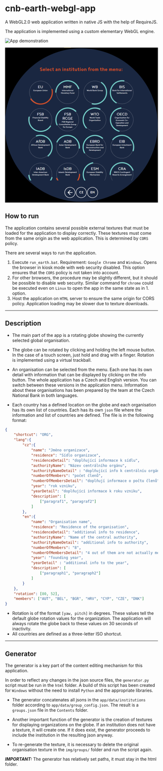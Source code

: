 # cnb-earth-webgl-app
A WebGL2.0 web application written in native JS with the help of RequireJS.

The application is implemented using a custom elementary WebGL engine.

![App demonstration](examples/earth.webp)

![App Menu](examples/menu.png)

## How to run
The application contains several possible external textures that must be loaded for the application to display correctly. These textures must come from the same origin as the web application. This is determined by `CORS` policy. 

There are several ways to run the application.

1. Execute `run_earth.bat`. Requirement: `Google Chrome` and `Windows`. Opens the browser in kiosk mode with web security disabled. This option ensures that the `CORS` policy is not taken into account.
2. For other browsers, the procedure may be slightly different, but it should be possible to disable web security. Similar command for `chrome` could be executed even on `Linux` to open the app in the same state as in 1. option.
3. Host the application on `HTML` server to ensure the same origin for CORS policy. Application loading may be slower due to texture downloads. 

---
## Description
- The main part of the app is a rotating globe showing the currently selected global organisation.

- The globe can be rotated by clicking and holding the left mouse button. In the case of a touch screen, just hold and drag with a finger. Rotation is implemented using a virtual trackball.

- An organisation can be selected from the menu. Each one has its own detail with information that can be displayed by clicking on the info button. The whole application has a Czech and English version. You can switch between these versions in the application menu. Information about these organisations has been prepared by the team at the Czech National Bank in both languages.

- Each country has a defined location on the globe and each organisation has its own list of countries. Each has its own `json` file where the information and list of countries are defined. The file is in the following format:

```json
{
    "shortcut": "ORG",
    "lang":{
        "cz":{
            "name": "Jméno organizace",
            "residence": "Sídlo organizace",
            "residenceDetail": "doplňující informace k sídlu",
            "authorityName": "Název centrálního orgánu",
            "authorityNameDetail" : "doplňující info k centrálníu orgánu",
            "numberOfMembers": "počet členů",
            "numberOfMembersDetail": "doplňují informace o počtu členů",
            "year": "rok vzniku",
            "yearDetail": "doplňující informace k roku vzniku",
            "description": [
                ["paragraf1", "paragraf2"]
            ]
        },
        "en":{
            "name": "Organisation name",
            "residence": "Residence of the organisation",
            "residenceDetail": "additional info to residence",
            "authorityName": "Name of the central authority",
            "authorityNameDetail": "additional info to authority",
            "numberOfMembers": "8",
            "numberOfMembersDetail": "4 out of them are not actually members",
            "year": "founding year",
            "yearDetail" : "additional info to the year",
            "description": [
                ["paragraph1", "paragraph2"]
            ]
        }
    },
    "rotation": [80, 52],
    "members": ["AUT", "BEL", "BGR", "HRV", "CYP", "CZE", "DNK"]
}
```

- Rotation is of the format `[yaw, pitch]` in degrees. These values tell the default globe rotation values for the organization. The application will always rotate the globe back to these values on 30 seconds of inactivity.
- All countries are defined as a three-letter ISO shortcut.

---

## Generator
The generator is a key part of the content editing mechanism for this application.

In order to reflect any changes in the json source files, the `generator.py` script must be run in the `html` folder. A build of this script has been created for `Windows` without the need to install `Python` and the appropriate libraries.

- The generator concatenates all jsons in the `app/data/institutions` folder according to `app/data/group_config.json`. The result is a `groups.json` file in the `Contents` folder.

- Another important function of the generator is the creation of textures for displaying organizations on the globe. If an institution does not have a texture, it will create one. If it does exist, the generator proceeds to include the institution in the resulting json anyway.
- To re-generate the texture, it is necessary to delete the original organisation texture in the `img/groups/` folder and run the script again.

**_IMPORTANT:_** The generator has relatively set paths, it must stay in the html folder.